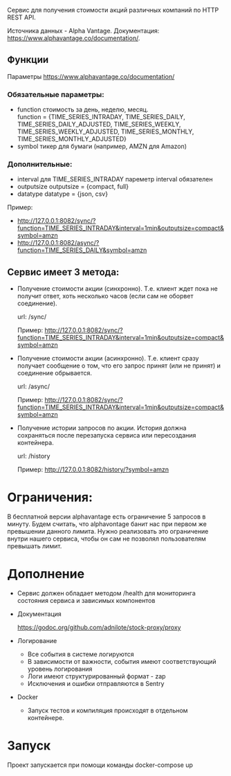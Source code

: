 Сервис для получения стоимости акций различных компаний по HTTP REST API.

Источника данных - Alpha Vantage.
Документация: https://www.alphavantage.co/documentation/.

## Функции
Параметры https://www.alphavantage.co/documentation/

### Обязательные параметры:
- function
    стоимость за день, неделю, месяц.  
    function = {TIME_SERIES_INTRADAY, TIME_SERIES_DAILY, TIME_SERIES_DAILY_ADJUSTED, TIME_SERIES_WEEKLY, TIME_SERIES_WEEKLY_ADJUSTED, TIME_SERIES_MONTHLY, TIME_SERIES_MONTHLY_ADJUSTED}
- symbol
    тикер для бумаги (например, AMZN для Amazon)

### Дополнительные:
- interval
    для TIME_SERIES_INTRADAY пареметр interval обязателен
- outputsize
    outputsize = {compact, full}
- datatype
    datatype = {json, csv}

Пример:
- http://127.0.0.1:8082/sync/?function=TIME_SERIES_INTRADAY&interval=1min&outputsize=compact&symbol=amzn
- http://127.0.0.1:8082/async/?function=TIME_SERIES_DAILY&symbol=amzn


## Сервис имеет 3 метода:
- Получение стоимости акции (синхронно). Т.е. клиент ждет пока не получит ответ, хоть несколько часов (если сам не оборвет соединение).
    
    url: /sync/
    
    Пример: http://127.0.0.1:8082/sync/?function=TIME_SERIES_INTRADAY&interval=1min&outputsize=compact&symbol=amzn

- Получение стоимости акции (асинхронно). Т.е. клиент сразу получает сообщение о том, что его запрос принят (или не принят) и соединение обрывается.
    
    url: /async/
    
    Пример: http://127.0.0.1:8082/sync/?function=TIME_SERIES_INTRADAY&interval=1min&outputsize=compact&symbol=amzn

- Получение истории запросов по акции. История должна сохраняться после перезапуска сервиса или пересоздания контейнера.
    
    url: /history

    Пример: http://127.0.0.1:8082/history/?symbol=amzn

# Ограничения:
В бесплатной версии alphavantage есть ограничение 5 запросов в минуту.
Будем считать, что alphavontage банит нас при первом же превышении данного лимита.
Нужно реализовать это ограничение внутри нашего сервиса, чтобы он сам не позволял пользователям превышать лимит.

# Дополнение

- Сервис должен обладает методом /health для мониторинга состояния сервиса и зависимых компонентов
- Документация

    https://godoc.org/github.com/adnilote/stock-proxy/proxy
- Логирование
    * Все события в системе логируются
    * В зависимости от важности, события имеют соответствующий уровень логирования
    * Логи имеют структурированный формат - zap
    * Исключения и ошибки отправляются в Sentry
- Docker
    * Запуск тестов и компиляция происходят в отдельном контейнере.

# Запуск
Проект запускается при помощи команды docker-compose up